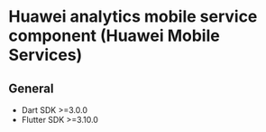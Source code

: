 # Huawei analytics mobile service component (Huawei Mobile Services)

## General

- Dart SDK >=3.0.0
- Flutter SDK >=3.10.0